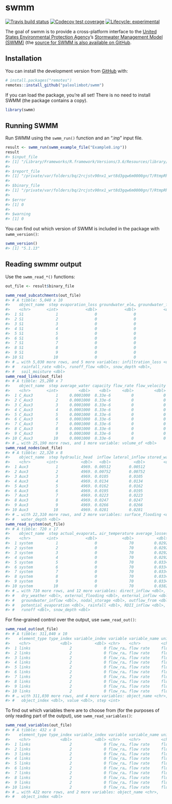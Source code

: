 
<!-- README.md is generated from README.Rmd. Please edit that file -->

# swmm

<!-- badges: start -->

[![Travis build
status](https://travis-ci.org/paleolimbot/swmm.svg?branch=master)](https://travis-ci.org/paleolimbot/swmm)
[![Codecov test
coverage](https://codecov.io/gh/paleolimbot/swmm/branch/master/graph/badge.svg)](https://codecov.io/gh/paleolimbot/swmm?branch=master)
[![Lifecycle:
experimental](https://img.shields.io/badge/lifecycle-experimental-orange.svg)](https://www.tidyverse.org/lifecycle/#experimental)
<!-- badges: end -->

The goal of swmm is to provide a cross-platform interface to the [United
States Environmental Protection Agency](https://www.epa.gov/)’s
[Stormwater Management Model
(SWMM)](https://www.epa.gov/water-research/storm-water-management-model-swmm)
(the [source for SWMM is also available on
GitHub](https://github.com/USEPA/Stormwater-Management-Model).

## Installation

You can install the development version from
[GitHub](https://github.com/) with:

``` r
# install.packages("remotes")
remotes::install_github("paleolimbot/swmm")
```

If you can load the package, you’re all set\! There is no need to
install SWMM (the package contains a copy).

``` r
library(swmm)
```

## Running SWMM

Run SWMM using the `swmm_run()` function and an “.inp” input file.

``` r
result <- swmm_run(swmm_example_file("Example8.inp"))
result
#> $input_file
#> [1] "/Library/Frameworks/R.framework/Versions/3.6/Resources/library/swmm/swmm_examples/Example8.inp"
#> 
#> $report_file
#> [1] "/private/var/folders/bq/2rcjstv90nx1_wrt8d3gqw6m0000gn/T/RtmpRh0r7t/file29a2633eb8eb.rpt"
#> 
#> $binary_file
#> [1] "/private/var/folders/bq/2rcjstv90nx1_wrt8d3gqw6m0000gn/T/RtmpRh0r7t/file29a22ade7f34.out"
#> 
#> $error
#> [1] 0
#> 
#> $warning
#> [1] 0
```

You can find out which version of SWMM is included in the package with
`swmm_version()`:

``` r
swmm_version()
#> [1] "5.1.13"
```

## Reading swmmr output

Use the `swmm_read_*()` functions:

``` r
out_file <- result$binary_file

swmm_read_subcatchments(out_file)
#> # A tibble: 5,040 x 10
#>    object_name  step evaporation_loss groundwater_ele… groundwater_flow
#>    <chr>       <int>            <dbl>            <dbl>            <dbl>
#>  1 S1              1                0                0                0
#>  2 S1              2                0                0                0
#>  3 S1              3                0                0                0
#>  4 S1              4                0                0                0
#>  5 S1              5                0                0                0
#>  6 S1              6                0                0                0
#>  7 S1              7                0                0                0
#>  8 S1              8                0                0                0
#>  9 S1              9                0                0                0
#> 10 S1             10                0                0                0
#> # … with 5,030 more rows, and 5 more variables: infiltration_loss <dbl>,
#> #   rainfall_rate <dbl>, runoff_flow <dbl>, snow_depth <dbl>,
#> #   soil_moisture <dbl>
swmm_read_links(out_file)
#> # A tibble: 25,200 x 7
#>    object_name  step average_water capacity flow_rate flow_velocity
#>    <chr>       <int>         <dbl>    <dbl>     <dbl>         <dbl>
#>  1 C_Aux3          1     0.0001000  8.33e-6         0             0
#>  2 C_Aux3          2     0.0001000  8.33e-6         0             0
#>  3 C_Aux3          3     0.0001000  8.33e-6         0             0
#>  4 C_Aux3          4     0.0001000  8.33e-6         0             0
#>  5 C_Aux3          5     0.0001000  8.33e-6         0             0
#>  6 C_Aux3          6     0.0001000  8.33e-6         0             0
#>  7 C_Aux3          7     0.0001000  8.33e-6         0             0
#>  8 C_Aux3          8     0.0001000  8.33e-6         0             0
#>  9 C_Aux3          9     0.0001000  8.33e-6         0             0
#> 10 C_Aux3         10     0.0001000  8.33e-6         0             0
#> # … with 25,190 more rows, and 1 more variable: volume_of <dbl>
swmm_read_nodes(out_file)
#> # A tibble: 22,320 x 8
#>    object_name  step hydraulic_head  inflow lateral_inflow stored_water
#>    <chr>       <int>          <dbl>   <dbl>          <dbl>        <dbl>
#>  1 Aux3            1          4969. 0.00512        0.00512            0
#>  2 Aux3            2          4969. 0.00752        0.00752            0
#>  3 Aux3            3          4969. 0.0105         0.0105             0
#>  4 Aux3            4          4969. 0.0134         0.0134             0
#>  5 Aux3            5          4969. 0.0162         0.0162             0
#>  6 Aux3            6          4969. 0.0195         0.0195             0
#>  7 Aux3            7          4969. 0.0223         0.0223             0
#>  8 Aux3            8          4969. 0.0247         0.0247             0
#>  9 Aux3            9          4969. 0.0266         0.0266             0
#> 10 Aux3           10          4969. 0.0281         0.0281             0
#> # … with 22,310 more rows, and 2 more variables: surface_flooding <dbl>,
#> #   water_depth <dbl>
swmm_read_system(out_file)
#> # A tibble: 720 x 17
#>    object_name  step actual_evaporat… air_temperature average_losses
#>    <chr>       <int>            <dbl>           <dbl>          <dbl>
#>  1 system          1                0              70         0.0292
#>  2 system          2                0              70         0.0292
#>  3 system          3                0              70         0.0292
#>  4 system          4                0              70         0.0292
#>  5 system          5                0              70         0.0334
#>  6 system          6                0              70         0.0334
#>  7 system          7                0              70         0.0334
#>  8 system          8                0              70         0.0334
#>  9 system          9                0              70         0.0334
#> 10 system         10                0              70         0.0382
#> # … with 710 more rows, and 12 more variables: direct_inflow <dbl>,
#> #   dry_weather <dbl>, external_flooding <dbl>, external_inflow <dbl>,
#> #   groundwater_inflow <dbl>, nodal_storage <dbl>, outflow_from <dbl>,
#> #   potential_evaporation <dbl>, rainfall <dbl>, RDII_inflow <dbl>,
#> #   runoff <dbl>, snow_depth <dbl>
```

For fine-grained control over the output, use `swmm_read_out()`:

``` r
swmm_read_out(out_file)
#> # A tibble: 311,040 x 10
#>    element_type type_index variable_index variable variable_name unit 
#>    <chr>             <dbl>          <dbl> <chr>    <chr>         <chr>
#>  1 links                 2              0 flow_ra… flow rate     flow…
#>  2 links                 2              0 flow_ra… flow rate     flow…
#>  3 links                 2              0 flow_ra… flow rate     flow…
#>  4 links                 2              0 flow_ra… flow rate     flow…
#>  5 links                 2              0 flow_ra… flow rate     flow…
#>  6 links                 2              0 flow_ra… flow rate     flow…
#>  7 links                 2              0 flow_ra… flow rate     flow…
#>  8 links                 2              0 flow_ra… flow rate     flow…
#>  9 links                 2              0 flow_ra… flow rate     flow…
#> 10 links                 2              0 flow_ra… flow rate     flow…
#> # … with 311,030 more rows, and 4 more variables: object_name <chr>,
#> #   object_index <dbl>, value <dbl>, step <int>
```

To find out which variables there are to choose from (for the purposes
of only reading part of the output), use `swmm_read_variables()`:

``` r
swmm_read_variables(out_file)
#> # A tibble: 432 x 8
#>    element_type type_index variable_index variable variable_name unit 
#>    <chr>             <dbl>          <dbl> <chr>    <chr>         <chr>
#>  1 links                 2              0 flow_ra… flow rate     flow…
#>  2 links                 2              0 flow_ra… flow rate     flow…
#>  3 links                 2              0 flow_ra… flow rate     flow…
#>  4 links                 2              0 flow_ra… flow rate     flow…
#>  5 links                 2              0 flow_ra… flow rate     flow…
#>  6 links                 2              0 flow_ra… flow rate     flow…
#>  7 links                 2              0 flow_ra… flow rate     flow…
#>  8 links                 2              0 flow_ra… flow rate     flow…
#>  9 links                 2              0 flow_ra… flow rate     flow…
#> 10 links                 2              0 flow_ra… flow rate     flow…
#> # … with 422 more rows, and 2 more variables: object_name <chr>,
#> #   object_index <dbl>
```
